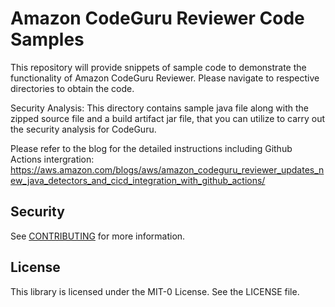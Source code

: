 # Amazon CodeGuru Reviewer Code Samples

This repository will provide snippets of sample code to demonstrate the functionality of Amazon CodeGuru Reviewer.
Please navigate to respective directories to obtain the code.

Security Analysis: This directory contains sample java file along with the zipped source file and a build artifact jar file, that you can utilize to carry out the security analysis for CodeGuru. 

Please refer to the blog for the detailed instructions including Github Actions intergration: https://aws.amazon.com/blogs/aws/amazon_codeguru_reviewer_updates_new_java_detectors_and_cicd_integration_with_github_actions/



## Security

See [CONTRIBUTING](CONTRIBUTING.md#security-issue-notifications) for more information.

## License

This library is licensed under the MIT-0 License. See the LICENSE file.
